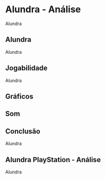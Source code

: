 ---
---

# Alundra - Análise

Alundra

## Alundra

Alundra

## Jogabilidade

Alundra

## Gráficos


## Som

## Conclusão

Alundra

## Alundra PlayStation - Análise

Alundra
